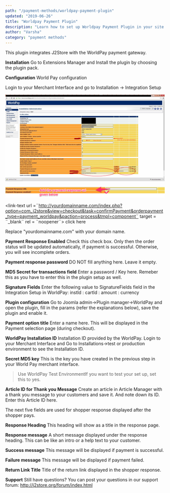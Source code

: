 ```yaml
---
path: "/payment-methods/worldpay-payment-plugin"
updated: "2019-06-26"
title: "Worldpay Payment Plugin"
description: "Learn how to set up Worldpay Payment Plugin in your site."
author: "Varsha"
category: "payment methods"
---
```


This plugin integrates J2Store with the WorldPay payment gateway.

**Installation**
Go to Extensions Manager and Install the plugin by choosing the plugin pack.

**Configuration**
World Pay configuration

Login to your Merchant Interface and go to Installation → Integration Setup

![worldpay](https://raw.githubusercontent.com/j2store/doc-images/master//payment-methods/worldpay-payment-plugin/worldpay_payment_plugin.png)


![response](https://raw.githubusercontent.com/j2store/doc-images/master//payment-methods/worldpay-payment-plugin/payment_response_worldpay.png)

<link-text url =¨http://yourdomainname.com/index.php?option=com_j2store&view=checkout&task=confirmPayment&orderpayment_type=payment_worldpay&paction=process&tmpl=component¨ target = ¨_blank¨ rel = ¨noopener¨> click here </link-text>

Replace "yourdomainname.com" with your domain name.

**Payment Response Enabled**
Check this check box. Only then the order status will be updated automatically, if payment is successful. Otherwise, you will see incomplete orders.

**Payment response password**
DO NOT fill anything here. Leave it empty.

**MD5 Secret for transactions field**
Enter a password / Key here. Remeber this as you have to enter this in the plugin setup as well.

**Signature Fields**
Enter the following value to SignatureFields field in the Integration Setup in WorldPay: instId : cartId : amount : currency

**Plugin configuration**
Go to Joomla admin->Plugin manager->WorldPay and open the plugin, fill in the params (refer the explanations below), save the plugin and enable it.

**Payment option title**
Enter a name here. This will be displayed in the Payment selection page (during checkout).

**WorldPay Installation ID**
Installation ID provided by the WorldPay. Login to your Merchant Interface and Go to Installations->test or production environment to see the Installation ID.

**Secret MD5 key**
This is the key you have created in the previous step in your World Pay merchant interface.

> Use WorldPay Test EnvironmentIf you want to test your set up, set this to yes.

**Article ID for Thank you Message**
Create an article in Article Manager with a thank you message to your customers and save it. And note down its ID. Enter this Article ID here.

The next five fields are used for shopper response displayed after the shopper pays.

**Response Heading**
This heading will show as a title in the response page.

**Response message**
A short message displayed under the response heading. This can be like an intro or a help text to your customer.

**Success message**
This message will be displayed if payment is successful.

**Failure message**
This message will be displayed if payment failed.

**Return Link Title**
Title of the return link displayed in the shopper response.

**Support**
Still have questions? You can post your questions in our support forum: http://j2store.org/forum/index.html

